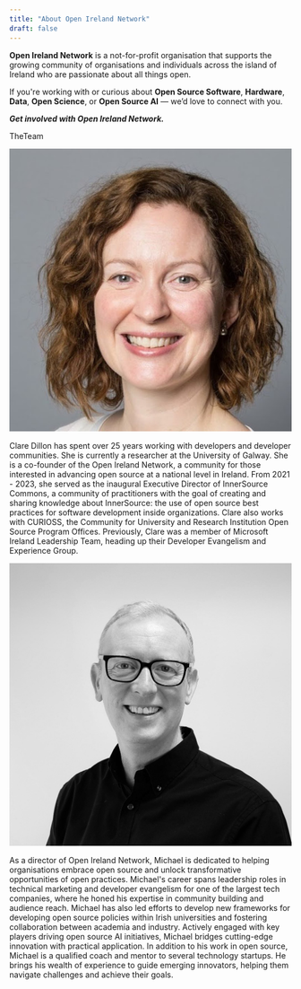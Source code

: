 ```yaml
---
title: "About Open Ireland Network"
draft: false
---
```

**Open Ireland Network** is a not-for-profit organisation that supports the growing community of organisations and individuals across the island of Ireland who are passionate about all things open.  

If you're working with or curious about **Open Source Software**, **Hardware**, **Data**, **Open Science**, or **Open Source AI** — we’d love to connect with you.

_**Get involved with Open Ireland Network.**_

<div class="row text-center justify-content-md-center" id="team">
  <div class="col-sm-12">
    <p class="h1">TheTeam</p>
  </div>
   <div class="col-12 col-sm-6">
    <div class="row">
      <div class="col-6 offset-3">
        <img src="/images/about/team/clare.png" alt="Clare Dillon"/>
      </div>
    </div>
    <p>Clare Dillon has spent over 25 years working with developers and developer communities. She is currently a researcher at the University of Galway. She is a co-founder of the Open Ireland Network, a community for those interested in advancing open source at a national level in Ireland. From 2021 - 2023, she served as the inaugural Executive Director of InnerSource Commons, a community of practitioners with the goal of creating and sharing knowledge about InnerSource: the use of open source best practices for software development inside organizations. Clare also works with CURIOSS, the Community for University and Research Institution Open Source Program Offices. Previously, Clare was a member of Microsoft Ireland Leadership Team, heading up their Developer Evangelism and Experience Group.
    </p>
  </div>
  <div class="col-12 col-sm-6">
    <div class="row">
      <div class="col-6 offset-3">
        <img src="/images/about/team/michael.jpg" alt="Michael Meagher"/>
      </div>
    </div>
    <p>As a director of Open Ireland Network, Michael is dedicated to helping organisations embrace open source and unlock transformative opportunities of open practices. Michael's career spans leadership roles in technical marketing and developer evangelism for one of the largest tech companies, where he honed his expertise in community building and audience reach. Michael has also led efforts to develop new frameworks for developing open source policies within Irish universities and fostering collaboration between academia and industry. 
    Actively engaged with key players driving open source AI initiatives, Michael bridges cutting-edge innovation with practical application. In addition to his work in open source, Michael is a qualified coach and mentor to several technology startups. He brings his wealth of experience to guide emerging innovators, helping them navigate challenges and achieve their goals.
    </p>
  </div>
    </p>
  </div>
</div>